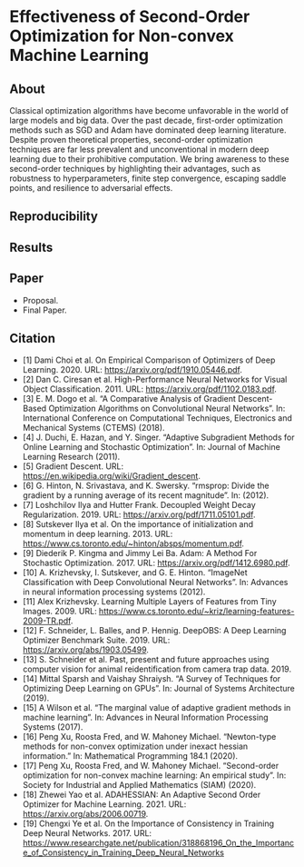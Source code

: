 # Effectiveness of Second-Order Optimization for Non-convex Machine Learning

## About
Classical optimization algorithms have become unfavorable in the world of large models and big data. Over the past decade, first-order optimization methods such as SGD and Adam have dominated deep learning literature. Despite proven theoretical properties, second-order optimization techniques are far less prevalent and unconventional in modern deep learning due to their prohibitive computation. We bring awareness to these second-order techniques by highlighting their advantages, such as robustness to hyperparameters, finite step convergence, escaping saddle points, and resilience to adversarial effects.

## Reproducibility


## Results


## Paper
- Proposal.
- Final Paper.

## Citation
- [1] Dami Choi et al. On Empirical Comparison of Optimizers of Deep Learning. 2020. URL: https://arxiv.org/pdf/1910.05446.pdf.
- [2] Dan C. Ciresan et al. High-Performance Neural Networks for Visual Object Classification. 2011. URL: https://arxiv.org/pdf/1102.0183.pdf.
- [3] E. M. Dogo et al. “A Comparative Analysis of Gradient Descent-Based Optimization Algorithms on Convolutional Neural Networks”. In: International Conference on Computational Techniques, Electronics and Mechanical Systems (CTEMS) (2018).
- [4] J. Duchi, E. Hazan, and Y. Singer. “Adaptive Subgradient Methods for Online Learning and Stochastic Optimization”. In: Journal of Machine Learning Research (2011).
- [5] Gradient Descent. URL: https://en.wikipedia.org/wiki/Gradient_descent.
- [6] G. Hinton, N. Srivastava, and K. Swersky. “rmsprop: Divide the gradient by a running average of its recent magnitude”. In: (2012).
- [7] Loshchilov Ilya and Hutter Frank. Decoupled Weight Decay Regularization. 2019. URL: https://arxiv.org/pdf/1711.05101.pdf.
- [8] Sutskever Ilya et al. On the importance of initialization and momentum in deep learning. 2013. URL: https://www.cs.toronto.edu/~hinton/absps/momentum.pdf.
- [9] Diederik P. Kingma and Jimmy Lei Ba. Adam: A Method For Stochastic Optimization. 2017. URL: https://arxiv.org/pdf/1412.6980.pdf.
- [10] A. Krizhevsky, I. Sutskever, and G. E. Hinton. “ImageNet Classification with Deep Convolutional Neural Networks”. In: Advances in neural information processing systems (2012).
- [11] Alex Krizhevsky. Learning Multiple Layers of Features from Tiny Images. 2009. URL: https://www.cs.toronto.edu/~kriz/learning-features-2009-TR.pdf.
- [12] F. Schneider, L. Balles, and P. Hennig. DeepOBS: A Deep Learning Optimizer Benchmark Suite. 2019. URL: https://arxiv.org/abs/1903.05499.
- [13] S. Schneider et al. Past, present and future approaches using computer vision for animal reidentification from camera trap data. 2019.
- [14] Mittal Sparsh and Vaishay Shraiysh. “A Survey of Techniques for Optimizing Deep Learning on GPUs”. In: Journal of Systems Architecture (2019).
- [15] A Wilson et al. “The marginal value of adaptive gradient methods in machine learning”. In: Advances in Neural Information Processing Systems (2017).
- [16] Peng Xu, Roosta Fred, and W. Mahoney Michael. “Newton-type methods for non-convex optimization under inexact hessian information.” In: Mathematical Programming 184.1 (2020).
- [17] Peng Xu, Roosta Fred, and W. Mahoney Michael. “Second-order optimization for non-convex machine learning: An empirical study”. In: Society for Industrial and Applied Mathematics (SIAM) (2020).
- [18] Zhewei Yao et al. ADAHESSIAN: An Adaptive Second Order Optimizer for Machine Learning. 2021. URL: https://arxiv.org/abs/2006.00719.
- [19] Chengxi Ye et al. On the Importance of Consistency in Training Deep Neural Networks. 2017. URL: https://www.researchgate.net/publication/318868196_On_the_Importance_of_Consistency_in_Training_Deep_Neural_Networks
